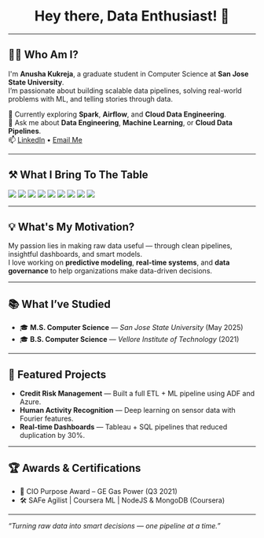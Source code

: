 <h1 align="center">Hey there, Data Enthusiast! 👀</h1>

---

## 🧑‍💻 Who Am I?

I'm **Anusha Kukreja**, a graduate student in Computer Science at **San Jose State University**.  
I’m passionate about building scalable data pipelines, solving real-world problems with ML, and telling stories through data.

🌱 Currently exploring **Spark**, **Airflow**, and **Cloud Data Engineering**.  
💬 Ask me about **Data Engineering**, **Machine Learning**, or **Cloud Data Pipelines**.  
📫 [LinkedIn](https://www.linkedin.com/in/anusha-kukreja2006/) • [Email Me](mailto:anusha.kukreja23@gmail.com)

---

## ⚒️ What I Bring To The Table

<p align="left">
  <img src="https://img.shields.io/badge/-Python-3776AB?logo=python&logoColor=white&style=for-the-badge" />
  <img src="https://img.shields.io/badge/-SQL-003B57?logo=postgresql&logoColor=white&style=for-the-badge" />
  <img src="https://img.shields.io/badge/-Java-007396?logo=java&logoColor=white&style=for-the-badge" />
  <img src="https://img.shields.io/badge/-Spark-E25A1C?logo=apachespark&logoColor=white&style=for-the-badge" />
  <img src="https://img.shields.io/badge/-Airflow-017CEE?logo=apacheairflow&logoColor=white&style=for-the-badge" />
  <img src="https://img.shields.io/badge/-AWS-232F3E?logo=amazonaws&logoColor=white&style=for-the-badge" />
  <img src="https://img.shields.io/badge/-Azure-0078D4?logo=microsoftazure&logoColor=white&style=for-the-badge" />
  <img src="https://img.shields.io/badge/-Tableau-E97627?logo=tableau&logoColor=white&style=for-the-badge" />
  <img src="https://img.shields.io/badge/-Power%20BI-F2C811?logo=powerbi&logoColor=black&style=for-the-badge" />
</p>

---

## 💡 What's My Motivation?

My passion lies in making raw data useful — through clean pipelines, insightful dashboards, and smart models.  
I love working on **predictive modeling**, **real-time systems**, and **data governance** to help organizations make data-driven decisions.

---

## 📚 What I’ve Studied

- 🎓 **M.S. Computer Science** — *San Jose State University* (May 2025)  
- 🎓 **B.S. Computer Science** — *Vellore Institute of Technology* (2021)

---

## 🚀 Featured Projects

- **Credit Risk Management** — Built a full ETL + ML pipeline using ADF and Azure.  
- **Human Activity Recognition** — Deep learning on sensor data with Fourier features.  
- **Real-time Dashboards** — Tableau + SQL pipelines that reduced duplication by 30%.

---

## 🏆 Awards & Certifications

- 🏅 CIO Purpose Award – GE Gas Power (Q3 2021)  
- 🛠️ SAFe Agilist | Coursera ML | NodeJS & MongoDB (Coursera)

---

*“Turning raw data into smart decisions — one pipeline at a time.”*
